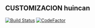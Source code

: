 CUSTOMIZACION huincan 
-------------------------

[![Build Status](https://travis-ci.org/jobiols/cl-huincan.svg?branch=12.0)](https://travis-ci.org/jobiols/cl-huincan)
[![CodeFactor](https://www.codefactor.io/repository/github/jobiols/cl-huincan/badge)](https://www.codefactor.io/repository/github/jobiols/cl-huincan)
